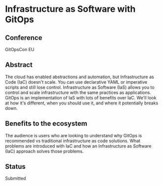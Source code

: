 # Infrastructure as Software with GitOps

## Conference
GitOpsCon EU

## Abstract
The cloud has enabled abstractions and automation, but Infrastructure as Code (IaC) doesn't scale. You can use declarative YAML or imperative scripts and still lose control. Infrastructure as Software (IaS) allows you to control and scale infrastructure with the same practices as applications. GitOps is an implementation of IaS with lots of benefits over IaC. We'll look at how it's different, when you should use it, and where it potentially breaks down.

## Benefits to the ecosystem
The audience is users who are looking to understand why GitOps is recommended vs traditional infrastructure as code solutions. What problems are introduced with IaC and how an Infrastructure as Software (IaC) approach solves those problems.

## Status
Submitted
